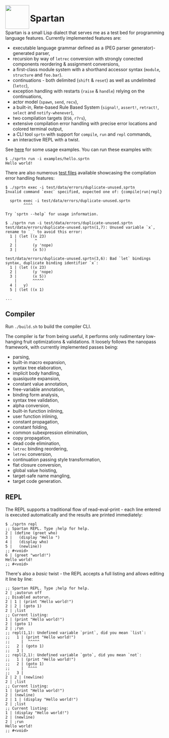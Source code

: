 <img align="left" src="foof.png" height="75" /> <h1>Spartan</h1>

Spartan is a small Lisp dialect that serves me as a test bed for programming language features. Currently implemented features are:

- executable language grammar defined as a (PEG parser generator)-generated parser,
- recursion by way of `letrec` conversion with strongly conected components reordering & assignment conversions,
- a first-class module system with a shorthand accessor syntax (`module`, `structure` and `foo.bar`).
- continuations - both delimited (`shift` & `reset`) as well as undelimited (`letcc`),
- exception handling with restarts (`raise` & `handle`) relying on the continuations,
- actor model (`spawn`, `send`, `recv`),
- a built-in, Rete-based Rule Based System (`signal!`, `assert!`, `retract!`, `select` and `notify-whenever`),
- two compilation targets (`ES6`, `r7rs`),
- extensive compilation error handling with precise error locations and colored terminal output,
- a CLI tool `sprtn` with support for `compile`, `run` and `repl` commands,
- an interactive REPL with a twist.

See [here](examples) for some usage examples. You can run these examples with:

```
$ ./sprtn run -i examples/hello.sprtn
Hello world!
```

There are also numerous [test files](test/data/errors) available showcasing the compilation error handling features:

```
$ ./sprtn exec -i test/data/errors/duplicate-unused.sprtn
Invalid command `exec` specified, expected one of: {compile|run|repl}

  sprtn exec -i test/data/errors/duplicate-unused.sprtn
        ^^^^

Try `sprtn --help` for usage information.

$ ./sprtn run -i test/data/errors/duplicate-unused.sprtn
test/data/errors/duplicate-unused.sprtn(1,7): Unused variable `x`, rename to `_` to avoid this error:
  1 | (let ((x 23)
    |        ^
  2 |       (y 'nope)
  3 |       (x 5))

test/data/errors/duplicate-unused.sprtn(3,6): Bad `let` bindings syntax, duplicate binding identifier `x`:
  1 | (let ((x 23)
  2 |       (y 'nope)
  3 |       (x 5))
    |       ^^^^^
  4 |   y)
  5 | (let ((x 1)

...
```

## Compiler

Run `./build.sh` to build the compiler CLI.

The compiler is far from being useful, it performs only rudimentary low-hanging fruit optimizations & validations. It loosely follows the nanopass framework, with currently implemented passes being:

- parsing,
- built-in macro expansion,
- syntax tree elaboration,
- implicit body handling,
- quasiquote expansion,
- constant value annotation,
- free-variable annotation,
- binding form analysis,
- syntax tree validation,
- alpha conversion,
- built-in function inlining,
- user function inlining,
- constant propagation,
- constant folding,
- common subexpression elimination,
- copy propagation,
- dead code elimination,
- `letrec` binding reordering,
- `letrec` conversion,
- continuation passing style transformation,
- flat closure conversion,
- global value hoisting,
- target-safe name mangling,
- target code generation.

## REPL

The REPL supports a traditional flow of read-eval-print - each line entered is executed automatically and the results are printed immediately:

```
$ ./sprtn repl
;; Spartan REPL. Type ;help for help.
2 | (define (greet who)
3 |   (display "Hello ")
4 |   (display who)
5 |   (newline))
;; #<void>
6 | (greet "world!")
Hello world!
;; #<void>
```

There's also a _basic_ twist - the REPL accepts a full listing and allows editing it line by line:

```
;; Spartan REPL. Type ;help for help.
2 | ;autorun off
;; Disabled autorun.
2 | 1 | (print "Hello world!")
2 | 2 | (goto 1)
2 | ;list
;; Current listing:
1 | (print "Hello world!")
2 | (goto 1)
2 | ;run
;; repl(1,1): Undefined variable `print`, did you mean `list`:
;;   1 | (print "Hello world!")
;;     |  ^^^^^
;;   2 | (goto 1)
;;   3 |
;; repl(2,1): Undefined variable `goto`, did you mean `not`:
;;   1 | (print "Hello world!")
;;   2 | (goto 1)
;;     |  ^^^^
;;   3 |
2 | 2 | (newline)
2 | ;list
;; Current listing:
1 | (print "Hello world!")
2 | (newline)
2 | 1 | (display "Hello world!")
2 | ;list
;; Current listing:
1 | (display "Hello world!")
2 | (newline)
2 | ;run
Hello world!
;; #<void>
```

